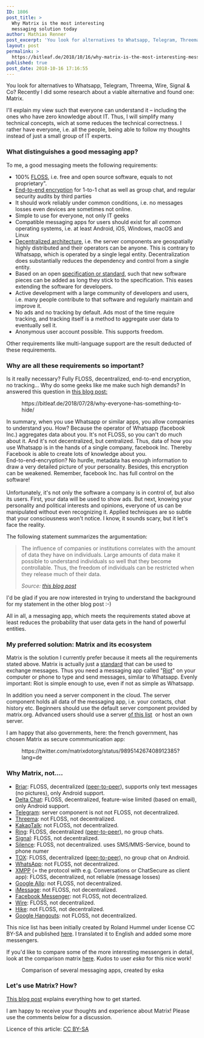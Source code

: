 ```yaml
---
ID: 1806
post_title: >
  Why Matrix is the most interesting
  messaging solution today
author: Mathias Renner
post_excerpt: 'You look for alternatives to Whatsapp, Telegram, Threema, Wire, Signal & Co? Recently I did some research about a viable alternative and found one: Matrix.'
layout: post
permalink: >
  https://bitleaf.de/2018/10/16/why-matrix-is-the-most-interesting-messaging-solution-today/
published: true
post_date: 2018-10-16 17:16:55
---
```

<!-- wp:paragraph -->
<p>You look for alternatives to Whatsapp, Telegram, Threema, Wire, Signal &amp; Co? Recently I did some research about a viable alternative and found one: Matrix.<br/></p>
<!-- /wp:paragraph -->

<!-- wp:paragraph -->
<p>I'll explain my view such that everyone can understand it – including the ones who have zero knowledge about IT. Thus, I will simplify many technical concepts, wich at some reduces the technical correctness. I rather have everyone, i.e. all the people, being able to follow my thoughts instead of just a small group of IT experts.<br/></p>
<!-- /wp:paragraph -->

<!-- wp:heading {"level":3} -->
<h3>What distinguishes a good messaging app?</h3>
<!-- /wp:heading -->

<!-- wp:paragraph -->
<p>To me, a good messaging meets the following requirements:</p>
<!-- /wp:paragraph -->

<!-- wp:list -->
<ul><li>100% <a href="https://en.wikipedia.org/wiki/Free_and_open-source_software#FLOSS">FLOSS</a>, i.e. free and open source software, equals to not proprietary".<br/></li><li><a href="http://End-to-end%20encryption">End-to-end encryption</a> for 1-to-1 chat as well as group chat, and regular security audits by third parties<br/></li><li>It should work reliably under common conditions, i.e. no messages losses even devices are sometimes not online.<br/></li><li>Simple to use for everyone, not only IT geeks<br/></li><li>Compatible messaging apps for users should exist for all common operating systems, i.e. at least Android, iOS, Windows, macOS and Linux</li><li><a href="https://en.wikipedia.org/wiki/Decentralization">Decentralized architecture</a>, i.e. the server components are geospatially highly distributed and their operators can be anyone. This is contrary to Whatsapp, which is operated by a single legal entity. Decentralization does substantially reduces the dependency and control from a single entity.<br/></li><li>Based on an open <a href="https://en.wikipedia.org/wiki/Specification_(technical_standard)">specification or standard</a>, such that new software pieces can be added as long they stick to the specification. This eases extending the software for developers.<br/></li><li>Active development with a large community of developers and users, i.e. many people contribute to that software and regularly maintain and improve it.<br/></li><li>No ads and no tracking by default. Ads most of the time require tracking, and tracking itself is a method to aggregate user data to eventually sell it.<br/></li><li>Anonymous user account possible. This supports freedom.<br/></li></ul>
<!-- /wp:list -->

<!-- wp:paragraph -->
<p>Other requirements like multi-language support are the result deducted of these requirements.</p>
<!-- /wp:paragraph -->

<!-- wp:heading {"level":3} -->
<h3>Why are all these requirements so important?</h3>
<!-- /wp:heading -->

<!-- wp:paragraph -->
<p>Is it really necessary? Fully FLOSS, decentralized, end-to-end encryption, no tracking... Why do some geeks like me make such high demands? In answered this question in <a href="https://bitleaf.de/2018/07/28/warum-jeder-etwas-zu-verbergen-hat/">this blog post:</a></p>
<!-- /wp:paragraph -->

<!-- wp:embed {"url":"https://bitleaf.de/2018/07/28/why-everyone-has-something-to-hide/","type":"wp-embed","providerNameSlug":"bitleaf-sustainable-it-solutions","className":"wp-has-aspect-ratio wp-embed-aspect-1-1"} -->
<figure class="wp-block-embed is-type-wp-embed is-provider-bitleaf-sustainable-it-solutions wp-has-aspect-ratio wp-embed-aspect-1-1"><div class="wp-block-embed__wrapper">
https://bitleaf.de/2018/07/28/why-everyone-has-something-to-hide/
</div></figure>
<!-- /wp:embed -->

<!-- wp:paragraph -->
<p>In summary, when you use Whatsapp or similar apps, you allow companies to understand you. How? Because the operator of Whatsapp (facebook Inc.) aggregates data about you. It's not FLOSS, so you can't do much about it. And it's not decentralized, but centralized. Thus, data of how you use Whatsapp is in the hands of a single company, facebook Inc. Thereby Facebook is able to create lots of knowledge about you.<br/>End-to-end-encryption? No hurdle, metadata has enough information to draw a very detailed picture of your personality. Besides, this encryption can be weakened. Remember, facebook Inc. has full control on the software!<br/><br/>Unfortunately, it's not only the software a company is in control of, but also its users. First, your data will be used to show ads. But next, knowing your personality and political interests and opinions, everyone of us can be manipulated without even recognizing it. Applied techniques are so subtle that your consciousness won't notice. I know, it sounds scary, but it let's face the reality.</p>
<!-- /wp:paragraph -->

<!-- wp:paragraph -->
<p>The following statement summarizes the argumentation:<br/></p>
<!-- /wp:paragraph -->

<!-- wp:quote -->
<blockquote class="wp-block-quote"><p>The influence of companies or institutions correlates with the amount of data they have on individuals. Large amounts of data make it possible to understand individuals so well that they become controllable. Thus, the freedom of individuals can be restricted when they release much of their data.</p><cite>Source: <a href="https://bitleaf.de/2018/07/28/why-everyone-has-something-to-hide/">this blog post</a></cite></blockquote>
<!-- /wp:quote -->

<!-- wp:paragraph -->
<p>I'd be glad if you are now interested in trying to understand the background for my statement in the other blog post :-)<br/></p>
<!-- /wp:paragraph -->

<!-- wp:paragraph -->
<p>All in all, a messaging app, which meets the requirements stated above at least reduces the probability that user data gets in the hand of powerful entities. <br/></p>
<!-- /wp:paragraph -->

<!-- wp:heading {"level":3} -->
<h3>My preferred solution: Matrix and its ecosystem</h3>
<!-- /wp:heading -->

<!-- wp:paragraph -->
<p>Matrix is the solution I currently prefer because it meets all the requirements stated above. Matrix is actually just a <a href="https://matrix.org/docs/guides/faq.html">standard</a> that can be used to exchange messages. Thus you need a messaging app called "<a href="https://matrix.org/docs/projects/client/riot.html">Riot</a>" on your computer or phone to type and send messages, similar to Whatsapp. Evenly important: Riot is simple enough to use, even if not as simple as Whatsapp.<br/></p>
<!-- /wp:paragraph -->

<!-- wp:paragraph -->
<p>In addition you need a server component in the cloud. The server component holds all data of the messaging app, i.e. your contacts, chat history etc. Beginners should use the default server component provided by matrix.org. Advanced users should use a server <a href="https://www.hello-matrix.net/public_servers.php">of this list</a>  or host an own server.</p>
<!-- /wp:paragraph -->

<!-- wp:paragraph -->
<p>I am happy that also governments, here: the french government, has chosen Matrix as secure commmunication app:</p>
<!-- /wp:paragraph -->

<!-- wp:core-embed/twitter {"url":"https://twitter.com/matrixdotorg/status/989514267408912385?lang=de","type":"rich","providerNameSlug":"twitter"} -->
<figure class="wp-block-embed-twitter wp-block-embed is-type-rich is-provider-twitter"><div class="wp-block-embed__wrapper">
https://twitter.com/matrixdotorg/status/989514267408912385?lang=de
</div></figure>
<!-- /wp:core-embed/twitter -->

<!-- wp:heading {"level":3} -->
<h3>Why Matrix, not….<br/></h3>
<!-- /wp:heading -->

<!-- wp:list -->
<ul><li><a href="https://briarproject.org/">Briar</a>: FLOSS, decentralized (<a href="https://en.wikipedia.org/wiki/Peer-to-peer">peer-to-peer</a>), supports only text messages (no pictures), only Android support.</li><li><a href="https://delta.chat/">Delta Chat</a>: FLOSS, decentralized, feature-wise limited (based on email), only Android support.</li><li><a href="https://de.wikipedia.org/wiki/Telegram_Messenger">Telegram</a>: server component is not not FLOSS, not decentralized.</li><li><a href="https://de.wikipedia.org/wiki/Threema">Threema</a>: not FLOSS, not decentralized.</li><li><a href="https://de.wikipedia.org/wiki/KakaoTalk">KakaoTalk</a>: not FLOSS, not decentralized.<br/></li><li><a href="https://ring.cx/">Ring</a>: FLOSS, decentralized (<a href="https://en.wikipedia.org/wiki/Peer-to-Peer">peer-to-peer</a>), no group chats.</li><li><a href="https://signal.org/">Signal</a>: FLOSS, not decentralized.</li><li><a href="https://silence.im/">Silence</a>: FLOSS, not decentralized. uses SMS/MMS-Service, bound to phone numer</li><li><a href="https://wiki.ubuntuusers.de/Tox/">TOX</a>: FLOSS, decentralized (<a href="https://en.wikipedia.org/wiki/Peer-to-Peer">peer-to-peer</a>), no group chat on Android.<br/></li><li><a href="https://de.wikipedia.org/wiki/WhatsApp">WhatsApp</a>: not FLOSS, not decentralized.<br/></li><li><a href="https://de.wikipedia.org/wiki/XMPP">XMPP</a> (= the protocol with e.g. Conversations or ChatSecure as client app): FLOSS, decentralized, not reliable (message losses)</li><li><a href="https://allo.google.com/">Google Allo</a>: not FLOSS, not decentralized.<br/></li><li><a href="https://de.wikipedia.org/wiki/IMessage">iMessage</a>: not FLOSS, not decentralized.<br/></li><li><a href="https://www.messenger.com/">Facebook Messenger</a>: not FLOSS, not decentralized.<br/></li><li><a href="https://wire.com/">Wire</a>: FLOSS, not decentralized.</li><li><a href="https://get.hike.in/">Hike</a>: not FLOSS, not decentralized.<br/></li><li><a href="https://hangouts.google.com/">Google Hangouts</a>: not FLOSS, not decentralized.<br/></li></ul>
<!-- /wp:list -->

<!-- wp:paragraph {"fontSize":"regular"} -->
<p class="has-regular-font-size">This nice list has been initially created by Roland Hummel under license CC BY-SA and published <a href="https://www.kuketz-blog.de/messenger-matrix-das-xmpp-fuer-hobby-admins/">here</a>. I translated it to English and added some more messengers.<br/></p>
<!-- /wp:paragraph -->

<!-- wp:paragraph {"fontSize":"regular"} -->
<p class="has-regular-font-size">If you'd like to compare some of the more interesting messengers in detail, look at the comparison matrix <a href="https://wiki.piratenpartei.de/Datei:Messengermatrix.pdf">here</a>. Kudos to user <em>eska</em> for this nice work!</p>
<!-- /wp:paragraph -->

<!-- wp:image {"id":1813} -->
<figure class="wp-block-image"><img src="https://bitleaf.de/wp-content/uploads/2018/10/messenger-apps-comparison-matrix.png" alt="" class="wp-image-1813"/><figcaption>Comparison of several messaging apps, created by eska</figcaption></figure>
<!-- /wp:image -->

<!-- wp:heading {"level":3} -->
<h3>Let's use Matrix? How?</h3>
<!-- /wp:heading -->

<!-- wp:paragraph -->
<p><a href="https://bitleaf.de/2018/10/15/how-to-use-riot-and-matrix/">This blog post</a> explains everything how to get started.<br/></p>
<!-- /wp:paragraph -->

<!-- wp:paragraph -->
<p>I am happy to receive your thoughts and experience about Matrix! Please use the comments below for a discussion.</p>
<!-- /wp:paragraph -->

<!-- wp:paragraph -->
<p>Licence of this article: <a href="https://creativecommons.org/licenses/by-sa/4.0/">CC BY-SA</a> <br/></p>
<!-- /wp:paragraph -->